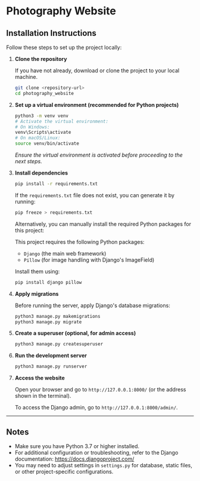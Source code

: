 # Photography Website

## Installation Instructions

Follow these steps to set up the project locally:

1. **Clone the repository**
   
   If you have not already, download or clone the project to your local machine.
   
   ```sh
   git clone <repository-url>
   cd photography_website
   ```

2. **Set up a virtual environment (recommended for Python projects)**
   
   ```sh
   python3 -m venv venv
   # Activate the virtual environment:
   # On Windows:
   venv\Scripts\activate
   # On macOS/Linux:
   source venv/bin/activate
   ```

   *Ensure the virtual environment is activated before proceeding to the next steps.*

3. **Install dependencies**
   
   ```sh
   pip install -r requirements.txt
   ```

   If the `requirements.txt` file does not exist, you can generate it by running:

   ```sh
   pip freeze > requirements.txt
   ```

   Alternatively, you can manually install the required Python packages for this project:

   This project requires the following Python packages:
   - `Django` (the main web framework)
   - `Pillow` (for image handling with Django's ImageField)

   Install them using:

   ```sh
   pip install django pillow
   ```

4. **Apply migrations**
   
   Before running the server, apply Django's database migrations:
   
   ```sh
   python3 manage.py makemigrations
   python3 manage.py migrate
   ```

5. **Create a superuser (optional, for admin access)**
   
   ```sh
   python3 manage.py createsuperuser
   ```

6. **Run the development server**
   
   ```sh
   python3 manage.py runserver
   ```

7. **Access the website**
   
   Open your browser and go to `http://127.0.0.1:8000/` (or the address shown in the terminal).
   
   To access the Django admin, go to `http://127.0.0.1:8000/admin/`.

---

## Notes
- Make sure you have Python 3.7 or higher installed.
- For additional configuration or troubleshooting, refer to the Django documentation: https://docs.djangoproject.com/
- You may need to adjust settings in `settings.py` for database, static files, or other project-specific configurations.
